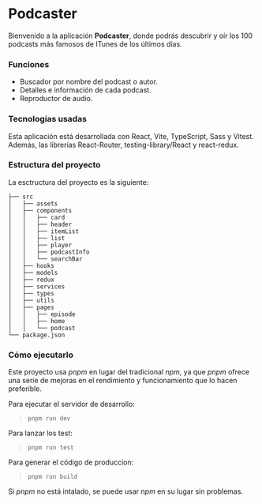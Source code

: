 # Podcaster
Bienvenido a la aplicación **Podcaster**, donde podrás descubrir y oír los 100 podcasts más famosos de ITunes de los últimos días.

### Funciones
- Buscador por nombre del podcast o autor.
- Detalles e información de cada podcast.
- Reproductor de audio.

### Tecnologías usadas
Esta aplicación está desarrollada con React, Vite, TypeScript, Sass y Vitest. Además, las librerías React-Router, testing-library/React y react-redux.

### Estructura del proyecto
La esctructura del proyecto es la siguiente:

```
├── src
│   ├── assets
│   ├── components
│   │   ├── card
│   │   ├── header
│   │   ├── itemList
│   │   ├── list
│   │   ├── player
│   │   ├── podcastInfo
│   │   └── searchBar
│   ├── hooks
│   ├── models
│   ├── redux
│   ├── services
│   ├── types  
│   ├── utils
│   ├── pages
│   │   ├── episode
│   │   ├── home
│   │   └── podcast
└── package.json
```

### Cómo ejecutarlo
Este proyecto usa _pnpm_ en lugar del tradicional _npm_, ya que _pnpm_ ofrece una serie de mejoras en el rendimiento y funcionamiento que lo hacen preferible.

Para ejecutar el servidor de desarrollo:
> `pnpm run dev`

Para lanzar los test:
> `pnpm run test`

Para generar el código de produccion:
> `pnpm run build`

Si _pnpm_ no está intalado, se puede usar _npm_ en su lugar sin problemas.


